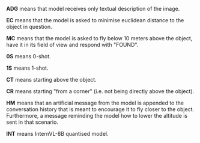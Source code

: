 **ADG** means that model receives only textual description of the image.

**EC** means that the model is asked to minimise euclidean distance to the object in question.

**MC** means that the model is asked to fly below 10 meters above the object, have it in its field of view and respond
with "FOUND".

**0S** means 0-shot.

**1S** means 1-shot.

**CT** means starting above the object.

**CR** means starting "from a corner" (i.e. not being directly above the object).

**HM** means that an artificial message from the model is appended to the conversation history that is meant to
encourage it to fly closer to the object. Furthermore, a message reminding the model how to lower the altitude is sent
in that scenario.

**INT** means InternVL-8B quantised model.
